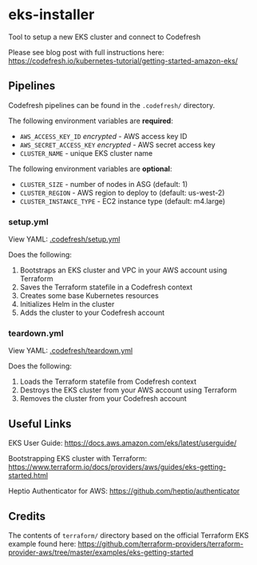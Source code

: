 # eks-installer
Tool to setup a new EKS cluster and connect to Codefresh

Please see blog post with full instructions here: https://codefresh.io/kubernetes-tutorial/getting-started-amazon-eks/

## Pipelines
Codefresh pipelines can be found in the `.codefresh/` directory.

The following environment variables are **required**:

- `AWS_ACCESS_KEY_ID` <em>encrypted</em> - AWS access key ID
- `AWS_SECRET_ACCESS_KEY` <em>encrypted</em> - AWS secret access key
- `CLUSTER_NAME` - unique EKS cluster name

The following environment variables are **optional**:

- `CLUSTER_SIZE` - number of nodes in ASG (default: 1)
- `CLUSTER_REGION` - AWS region to deploy to (default: us-west-2)
- `CLUSTER_INSTANCE_TYPE` - EC2 instance type (default: m4.large)


### setup.yml

View YAML: 
[.codefresh/setup.yml](https://github.com/codefresh-io/eks-installer/blob/master/.codefresh/setup.yml)

Does the following:

1. Bootstraps an EKS cluster and VPC in your AWS account using Terraform
2. Saves the Terraform statefile in a Codefresh context
3. Creates some base Kubernetes resources
4. Initializes Helm in the cluster
5. Adds the cluster to your Codefresh account

### teardown.yml

View YAML: 
[.codefresh/teardown.yml](https://github.com/codefresh-io/eks-installer/blob/master/.codefresh/teardown.yml)

Does the following:

1. Loads the Terraform statefile from Codefresh context
2. Destroys the EKS cluster from your AWS account using Terraform
3. Removes the cluster from your Codefresh account

## Useful Links
EKS User Guide:
https://docs.aws.amazon.com/eks/latest/userguide/

Bootstrapping EKS cluster with Terraform:
https://www.terraform.io/docs/providers/aws/guides/eks-getting-started.html

Heptio Authenticator for AWS:
https://github.com/heptio/authenticator

## Credits
The contents of `terraform/` directory based on the official Terraform EKS example found here: https://github.com/terraform-providers/terraform-provider-aws/tree/master/examples/eks-getting-started
